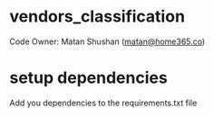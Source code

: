 # vendors_classification
Code Owner: Matan Shushan  (matan@home365.co)


# setup dependencies
Add you dependencies to the requirements.txt file

